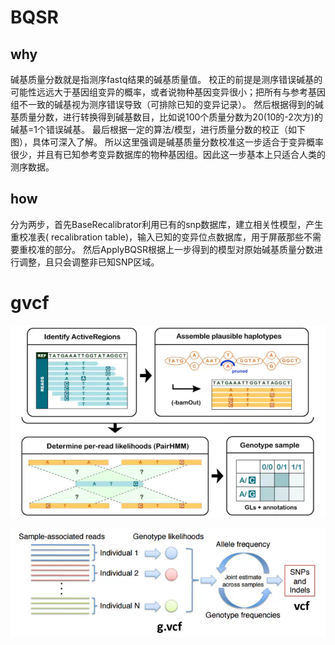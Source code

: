 # BQSR
## why
碱基质量分数就是指测序fastq结果的碱基质量值。
校正的前提是测序错误碱基的可能性远远大于基因组变异的概率，或者说物种基因变异很小；把所有与参考基因组不一致的碱基视为测序错误导致（可排除已知的变异记录）。
然后根据得到的碱基质量分数，进行转换得到碱基数目，比如说100个质量分数为20(10的-2次方)的碱基=1个错误碱基。
最后根据一定的算法/模型，进行质量分数的校正（如下图），具体可深入了解。
所以这里强调是碱基质量分数校准这一步适合于变异概率很少，并且有已知参考变异数据库的物种基因组。因此这一步基本上只适合人类的测序数据。

## how
分为两步，首先BaseRecalibrator利用已有的snp数据库，建立相关性模型，产生重校准表( recalibration table)，输入已知的变异位点数据库，用于屏蔽那些不需要重校准的部分。
然后ApplyBQSR根据上一步得到的模型对原始碱基质量分数进行调整，且只会调整非已知SNP区域。


# gvcf
![](./pics/20210502.jpg)

![](./pics/202105021.png)